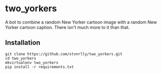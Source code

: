 # two_yorkers

A bot to combine a random New Yorker cartoon image with a random New Yorker
cartoon caption. There isn't much more to it than that.

## Installation

```
git clone https://github.com/stvnrlly/two_yorkers.git
cd two_yorkers
mkvirtualenv two_yorkers
pip install -r requirements.txt
```

